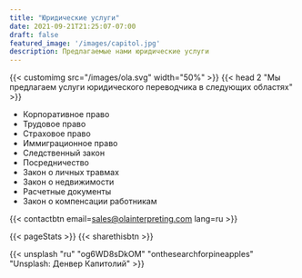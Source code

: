 ```yaml
---
title: "Юридические услуги"
date: 2021-09-21T21:25:07-07:00
draft: false
featured_image: '/images/capitol.jpg'
description: Предлагаемые нами юридические услуги
---
```


{{< customimg src="/images/ola.svg" width="50%" >}}
{{< head 2 "Мы предлагаем услуги юридического переводчика в следующих областях" >}}

- Корпоративное право
- Трудовое право
- Страховое право
- Иммиграционное право
- Следственный закон
- Посредничество
- Закон о личных травмах
- Закон о недвижимости
- Расчетные документы
- Закон о компенсации работникам

{{< contactbtn email=sales@olainterpreting.com lang=ru >}}

{{< pageStats >}}
{{< sharethisbtn >}}

{{< unsplash "ru" "og6WD8sDkOM" "onthesearchforpineapples" "Unsplash: Денвер Капитолий" >}}
